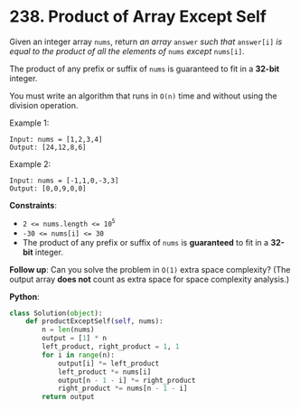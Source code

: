 # 238. Product of Array Except Self

Given an integer array `nums`, return _an array_ `answer` _such that_ `answer[i]` _is equal to the product of all the elements of_ `nums` _except_ `nums[i]`.

The product of any prefix or suffix of `nums` is guaranteed to fit in a __32-bit__ integer.

You must write an algorithm that runs in `O(n)` time and without using the division operation.

Example 1:
```
Input: nums = [1,2,3,4]
Output: [24,12,8,6]
```
Example 2:
```
Input: nums = [-1,1,0,-3,3]
Output: [0,0,9,0,0]
```

__Constraints__:
* `2 <= nums.length <= 10`<sup>`5`</sup>
* `-30 <= nums[i] <= 30`
* The product of any prefix or suffix of `nums` is __guaranteed__ to fit in a __32-bit__ integer.

__Follow up__: Can you solve the problem in `O(1)` extra space complexity? (The output array __does not__ count as extra space for space complexity analysis.)

__Python__:
```python
class Solution(object):
    def productExceptSelf(self, nums):
        n = len(nums)
        output = [1] * n
        left_product, right_product = 1, 1
        for i in range(n):
            output[i] *= left_product
            left_product *= nums[i]
            output[n - 1 - i] *= right_product
            right_product *= nums[n - 1 - i]
        return output
```